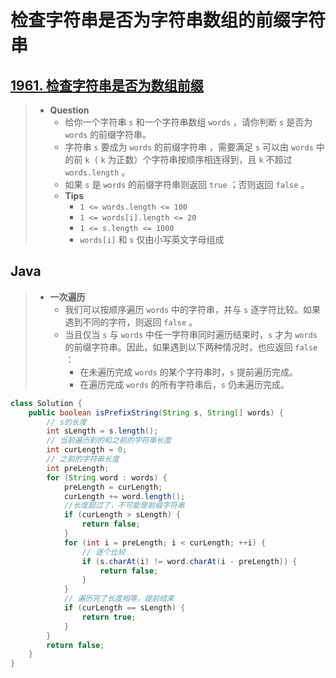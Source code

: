 # 检查字符串是否为字符串数组的前缀字符串

## [1961. 检查字符串是否为数组前缀](https://leetcode.cn/problems/check-if-string-is-a-prefix-of-array/)

> - **Question**
>   - 给你一个字符串 `s` 和一个字符串数组 `words` ，请你判断 `s` 是否为 `words` 的前缀字符串。
>   - 字符串 `s` 要成为 `words` 的前缀字符串 ，需要满足 `s` 可以由 `words` 中的前 `k`（ `k` 为正数）个字符串按顺序相连得到，且 `k` 不超过 `words.length` 。
>   - 如果 `s` 是 `words` 的前缀字符串则返回 `true` ；否则返回 `false` 。
>   - **Tips**
>     - `1 <= words.length <= 100`
>     - `1 <= words[i].length <= 20`
>     - `1 <= s.length <= 1000`
>     - `words[i]` 和 `s` 仅由小写英文字母组成

## Java

> - **一次遍历**
>   - 我们可以按顺序遍历 `words` 中的字符串，并与 `s` 逐字符比较。如果遇到不同的字符，则返回 `false` 。
>   - 当且仅当 `s` 与 `words` 中任一字符串同时遍历结束时，`s` 才为 `words` 的前缀字符串。因此，如果遇到以下两种情况时，也应返回 `false` ：
>     - 在未遍历完成 `words` 的某个字符串时，`s` 提前遍历完成。
>     - 在遍历完成 `words` 的所有字符串后，`s` 仍未遍历完成。

```java
class Solution {
    public boolean isPrefixString(String s, String[] words) {
        // s的长度
        int sLength = s.length();
        // 当前遍历到的和之前的字符串长度
        int curLength = 0;
        // 之前的字符串长度
        int preLength;
        for (String word : words) {
            preLength = curLength;
            curLength += word.length();
            //长度超过了，不可能是前缀字符串
            if (curLength > sLength) {
                return false;
            }
            for (int i = preLength; i < curLength; ++i) {
                // 逐个比较
                if (s.charAt(i) != word.charAt(i - preLength)) {
                    return false;
                }
            }
            // 遍历完了长度相等，提前结束
            if (curLength == sLength) {
                return true;
            }
        }
        return false;
    }
}
```
